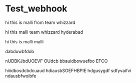 # Test_webhook


hi this is malli from team whizzard


hi this malli team whizzard hyderabad

hi this is malli 
malli 

dabduwbfdob

nUDBKJbdUOEVF OUdcb
bbauidbowuefbo EFCO

hiiidbosdcbdcuaud
hdiausbSOEFHBPIE
hdgusygdf sdfyvaifvi
ndausbfwoibfe
